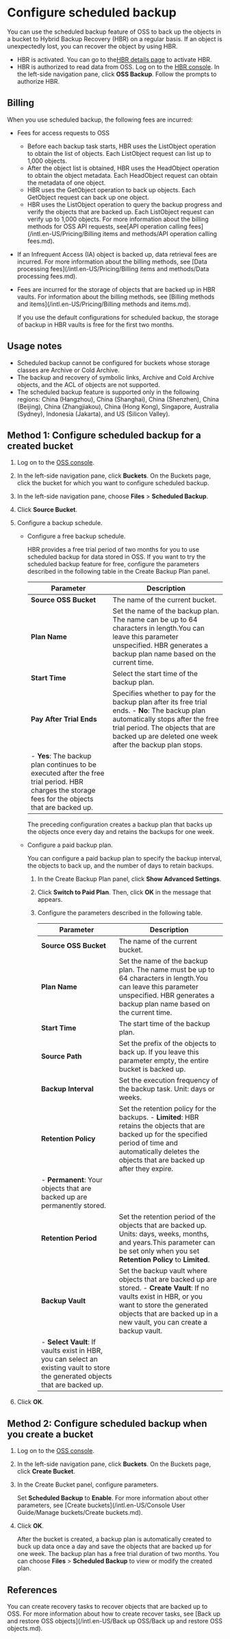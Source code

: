 # Configure scheduled backup

You can use the scheduled backup feature of OSS to back up the objects in a bucket to Hybrid Backup Recovery \(HBR\) on a regular basis. If an object is unexpectedly lost, you can recover the object by using HBR.

-   HBR is activated. You can go to the[HBR details page](https://www.alibabacloud.com/zh/products/hybrid-backup-recovery) to activate HBR.
-   HBR is authorized to read data from OSS. Log on to the [HBR console](https://hbr.console.aliyun.com). In the left-side navigation pane, click **OSS Backup**. Follow the prompts to authorize HBR.

## Billing

When you use scheduled backup, the following fees are incurred:

-   Fees for access requests to OSS

    -   Before each backup task starts, HBR uses the ListObject operation to obtain the list of objects. Each ListObject request can list up to 1,000 objects.
    -   After the object list is obtained, HBR uses the HeadObject operation to obtain the object metadata. Each HeadObject request can obtain the metadata of one object.
    -   HBR uses the GetObject operation to back up objects. Each GetObject request can back up one object.
    -   HBR uses the ListObject operation to query the backup progress and verify the objects that are backed up. Each ListObject request can verify up to 1,000 objects.
    For more information about the billing methods for OSS API requests, see[API operation calling fees](/intl.en-US/Pricing/Billing items and methods/API operation calling fees.md).

-   If an Infrequent Access \(IA\) object is backed up, data retrieval fees are incurred. For more information about the billing methods, see [Data processing fees](/intl.en-US/Pricing/Billing items and methods/Data processing fees.md).
-   Fees are incurred for the storage of objects that are backed up in HBR vaults. For information about the billing methods, see [Billing methods and items](/intl.en-US/Pricing/Billing methods and items.md).

    If you use the default configurations for scheduled backup, the storage of backup in HBR vaults is free for the first two months.


## Usage notes

-   Scheduled backup cannot be configured for buckets whose storage classes are Archive or Cold Archive.
-   The backup and recovery of symbolic links, Archive and Cold Archive objects, and the ACL of objects are not supported.
-   The scheduled backup feature is supported only in the following regions: China \(Hangzhou\), China \(Shanghai\), China \(Shenzhen\), China \(Beijing\), China \(Zhangjiakou\), China \(Hong Kong\), Singapore, Australia \(Sydney\), Indonesia \(Jakarta\), and US \(Silicon Valley\).

## Method 1: Configure scheduled backup for a created bucket

1.  Log on to the [OSS console](https://oss.console.aliyun.com/).

2.  In the left-side navigation pane, click **Buckets**. On the Buckets page, click the bucket for which you want to configure scheduled backup.

3.  In the left-side navigation pane, choose **Files** \> **Scheduled Backup**.

4.  Click **Source Bucket**.

5.  Configure a backup schedule.

    -   Configure a free backup schedule.

        HBR provides a free trial period of two months for you to use scheduled backup for data stored in OSS. If you want to try the scheduled backup feature for free, configure the parameters described in the following table in the Create Backup Plan panel.

        |Parameter|Description|
        |---------|-----------|
        |**Source OSS Bucket**|The name of the current bucket.|
        |**Plan Name**|Set the name of the backup plan. The name can be up to 64 characters in length.You can leave this parameter unspecified. HBR generates a backup plan name based on the current time. |
        |**Start Time**|Select the start time of the backup plan.|
        |**Pay After Trial Ends**|Specifies whether to pay for the backup plan after its free trial ends.        -   **No**: The backup plan automatically stops after the free trial period. The objects that are backed up are deleted one week after the backup plan stops.
        -   **Yes**: The backup plan continues to be executed after the free trial period. HBR charges the storage fees for the objects that are backed up. |

        The preceding configuration creates a backup plan that backs up the objects once every day and retains the backups for one week.

    -   Configure a paid backup plan.

        You can configure a paid backup plan to specify the backup interval, the objects to back up, and the number of days to retain backups.

        1.  In the Create Backup Plan panel, click **Show Advanced Settings**.
        2.  Click **Switch to Paid Plan**. Then, click **OK** in the message that appears.
        3.  Configure the parameters described in the following table.

            |Parameter|Description|
            |---------|-----------|
            |**Source OSS Bucket**|The name of the current bucket.|
            |**Plan Name**|Set the name of the backup plan. The name must be up to 64 characters in length.You can leave this parameter unspecified. HBR generates a backup plan name based on the current time. |
            |**Start Time**|The start time of the backup plan.|
            |**Source Path**|Set the prefix of the objects to back up. If you leave this parameter empty, the entire bucket is backed up.|
            |**Backup Interval**|Set the execution frequency of the backup task. Unit: days or weeks.|
            |**Retention Policy**|Set the retention policy for the backups.            -   **Limited**: HBR retains the objects that are backed up for the specified period of time and automatically deletes the objects that are backed up after they expire.
            -   **Permanent**: Your objects that are backed up are permanently stored. |
            |**Retention Period**|Set the retention period of the objects that are backed up. Units: days, weeks, months, and years.This parameter can be set only when you set **Retention Policy** to **Limited**. |
            |**Backup Vault**|Set the backup vault where objects that are backed up are stored.            -   **Create Vault**: If no vaults exist in HBR, or you want to store the generated objects that are backed up in a new vault, you can create a backup vault.
            -   **Select Vault**: If vaults exist in HBR, you can select an existing vault to store the generated objects that are backed up. |

6.  Click **OK**.


## Method 2: Configure scheduled backup when you create a bucket

1.  Log on to the [OSS console](https://oss.console.aliyun.com/).

2.  In the left-side navigation pane, click **Buckets**. On the Buckets page, click **Create Bucket**.

3.  In the Create Bucket panel, configure parameters.

    Set **Scheduled Backup** to **Enable**. For more information about other parameters, see [Create buckets](/intl.en-US/Console User Guide/Manage buckets/Create buckets.md).

4.  Click **OK**.

    After the bucket is created, a backup plan is automatically created to buck up data once a day and save the objects that are backed up for one week. The backup plan has a free trial duration of two months. You can choose **Files** \> **Scheduled Backup** to view or modify the created plan.


## References

You can create recovery tasks to recover objects that are backed up to OSS. For more information about how to create recover tasks, see [Back up and restore OSS objects](/intl.en-US/Back up OSS/Back up and restore OSS objects.md).

